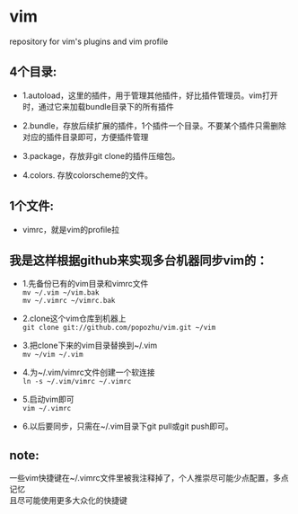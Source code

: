 vim
===

repository for vim's plugins and vim profile


4个目录:
--

* 1.autoload，这里的插件，用于管理其他插件，好比插件管理员。vim打开时，通过它来加载bundle目录下的所有插件 

* 2.bundle，存放后续扩展的插件，1个插件一个目录。不要某个插件只需删除对应的插件目录即可，方便插件管理

* 3.package，存放非git clone的插件压缩包。

* 4.colors. 存放colorscheme的文件。


1个文件:
--
* vimrc，就是vim的profile拉


我是这样根据github来实现多台机器同步vim的：
--
* 1.先备份已有的vim目录和vimrc文件<br/>
`mv ~/.vim ~/vim.bak` <br/>
`mv ~/.vimrc ~/vimrc.bak`

* 2.clone这个vim仓库到机器上<br/>
`git clone git://github.com/popozhu/vim.git ~/vim`

* 3.把clone下来的vim目录替换到~/.vim <br/>
`mv ~/vim ~/.vim`

* 4.为~/.vim/vimrc文件创建一个软连接 <br/>
`ln -s ~/.vim/vimrc ~/.vimrc`

* 5.启动vim即可<br/>
`vim ~/.vimrc`

* 6.以后要同步，只需在~/.vim目录下git pull或git push即可。

note:
--
一些vim快捷键在~/.vimrc文件里被我注释掉了，个人推崇尽可能少点配置，多点记忆<br/>
且尽可能使用更多大众化的快捷键
